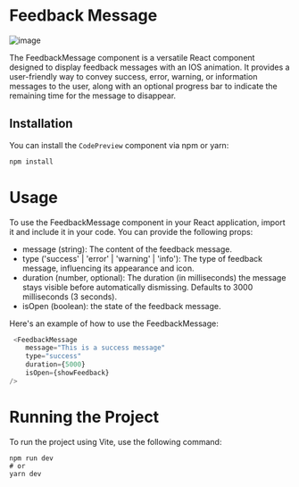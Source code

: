 # Feedback Message

![image](https://github.com/DMalagueta/FeedbackMessageIOS/assets/84686081/a6541c07-d91c-4ee0-a58a-c98c184cae35)

The FeedbackMessage component is a versatile React component designed to display feedback messages with an IOS animation. It provides a user-friendly way to convey success, error, warning, or information messages to the user, along with an optional progress bar to indicate the remaining time for the message to disappear. 

## Installation

You can install the `CodePreview` component via npm or yarn:

```bash
npm install
```

# Usage
To use the FeedbackMessage component in your React application, import it and include it in your code. You can provide the following props:

- message (string): The content of the feedback message.
- type ('success' | 'error' | 'warning' | 'info'): The type of feedback message, influencing its appearance and icon.
- duration (number, optional): The duration (in milliseconds) the message stays visible before automatically dismissing. Defaults to 3000 milliseconds (3 seconds).
- isOpen (boolean): the state of the feedback message.

Here's an example of how to use the FeedbackMessage:

```js
 <FeedbackMessage
    message="This is a success message"
    type="success"
    duration={5000}
    isOpen={showFeedback}
/>
```

# Running the Project
To run the project using Vite, use the following command:
```
npm run dev
# or
yarn dev
```
